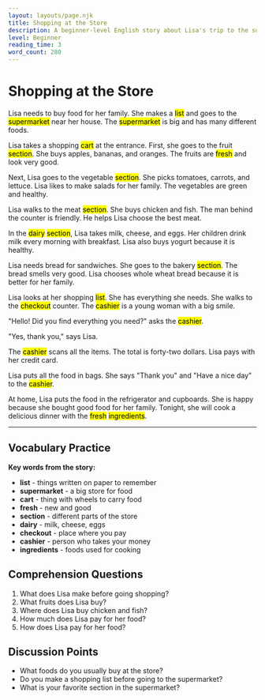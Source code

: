 ```yaml
---
layout: layouts/page.njk
title: Shopping at the Store
description: A beginner-level English story about Lisa's trip to the supermarket.
level: Beginner
reading_time: 3
word_count: 280
---
```


# Shopping at the Store

Lisa needs to buy food for her family. She makes a <mark>list</mark> and goes to the <mark>supermarket</mark> near her house. The <mark>supermarket</mark> is big and has many different foods.

Lisa takes a shopping <mark>cart</mark> at the entrance. First, she goes to the fruit <mark>section</mark>. She buys apples, bananas, and oranges. The fruits are <mark>fresh</mark> and look very good.

Next, Lisa goes to the vegetable <mark>section</mark>. She picks tomatoes, carrots, and lettuce. Lisa likes to make salads for her family. The vegetables are green and healthy.

Lisa walks to the meat <mark>section</mark>. She buys chicken and fish. The man behind the counter is friendly. He helps Lisa choose the best meat.

In the <mark>dairy</mark> <mark>section</mark>, Lisa takes milk, cheese, and eggs. Her children drink milk every morning with breakfast. Lisa also buys yogurt because it is healthy.

Lisa needs bread for sandwiches. She goes to the bakery <mark>section</mark>. The bread smells very good. Lisa chooses whole wheat bread because it is better for her family.

Lisa looks at her shopping <mark>list</mark>. She has everything she needs. She walks to the <mark>checkout</mark> counter. The <mark>cashier</mark> is a young woman with a big smile.

"Hello! Did you find everything you need?" asks the <mark>cashier</mark>.

"Yes, thank you," says Lisa.

The <mark>cashier</mark> scans all the items. The total is forty-two dollars. Lisa pays with her credit card.

Lisa puts all the food in bags. She says "Thank you" and "Have a nice day" to the <mark>cashier</mark>.

At home, Lisa puts the food in the refrigerator and cupboards. She is happy because she bought good food for her family. Tonight, she will cook a delicious dinner with the <mark>fresh</mark> <mark>ingredients</mark>.

---

## Vocabulary Practice

**Key words from the story:**
- **list** - things written on paper to remember
- **supermarket** - a big store for food
- **cart** - thing with wheels to carry food
- **fresh** - new and good
- **section** - different parts of the store
- **dairy** - milk, cheese, eggs
- **checkout** - place where you pay
- **cashier** - person who takes your money
- **ingredients** - foods used for cooking

## Comprehension Questions

1. What does Lisa make before going shopping?
2. What fruits does Lisa buy?
3. Where does Lisa buy chicken and fish?
4. How much does Lisa pay for her food?
5. How does Lisa pay for her food?

## Discussion Points

- What foods do you usually buy at the store?
- Do you make a shopping list before going to the supermarket?
- What is your favorite section in the supermarket?